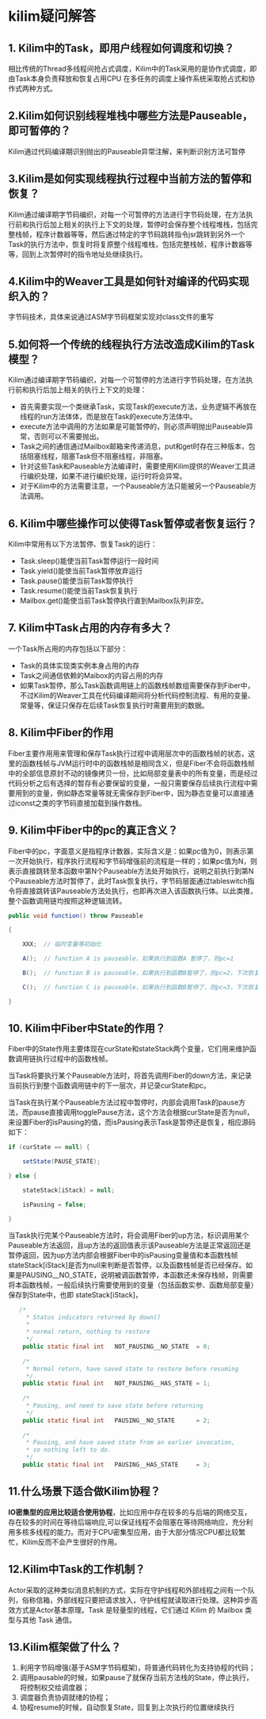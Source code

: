 # kilim疑问解答




## 1. Kilim中的Task，即用户线程如何调度和切换？ 

相比传统的Thread多线程间抢占式调度，Kilim中的Task采用的是协作式调度，即由Task本身负责释放和恢复占用CPU
在多任务的调度上操作系统采取抢占式和协作式两种方式。

## 2.Kilim如何识别线程堆栈中哪些方法是Pauseable，即可暂停的？

Kilim通过代码编译期识别抛出的Pauseable异常注解，来判断识别方法可暂停

## 3.Kilim是如何实现线程执行过程中当前方法的暂停和恢复？

Kilim通过编译期字节码编织，对每一个可暂停的方法进行字节码处理，在方法执行前和执行后加上相关的执行上下文的处理，暂停时会保存整个线程堆栈，包括完整栈帧，程序计数器等等，然后通过特定的字节码跳转指令jsr跳转到另外一个Task的执行方法中，恢复时将复原整个线程堆栈，包括完整栈帧，程序计数器等等，回到上次暂停时的指令地址处继续执行。

## 4.Kilim中的Weaver**工具是如何针对编译的代码实现织入的**？

字节码技术，具体来说通过ASM字节码框架实现对class文件的重写

## 5.如何将一个传统的线程执行方法改造成Kilim的Task模型？

Kilim通过编译期字节码编织，对每一个可暂停的方法进行字节码处理，在方法执行前和执行后加上相关的执行上下文的处理：

- 首先需要实现一个类继承Task，实现Task的execute方法，业务逻辑不再放在线程的run方法体体，而是放在Task的execute方法体中。
- execute方法中调用的方法如果是可能暂停的，则必须声明抛出Pauseable异常，否则可以不需要抛出。
- Task之间的通信通过Mailbox邮箱来传递消息，put和get时存在三种版本，包括阻塞线程，阻塞Task但不阻塞线程，非阻塞。
- 针对这些Task和Pauseable方法编译时，需要使用Kilim提供的Weaver工具进行编织处理，如果不进行编织处理，运行时将会异常。
- 对于Kilim中的方法需要注意，一个Pauseable方法只能被另一个Pauseable方法调用。

## 6.  Kilim中哪些操作可以使得Task暂停或者恢复运行？

Kilim中常用有以下方法暂停、恢复Task的运行：

- Task.sleep()能使当前Task暂停运行一段时间
- Task.yield()能使当前Task暂停放弃运行
- Task.pause()能使当前Task暂停执行
- Task.resume()能使当前Task恢复执行
- Mailbox.get()能使当前Task暂停执行直到Mailbox队列非空。

## 7.  Kilim中Task占用的内存有多大？

一个Task所占用的内存包括以下部分：

- Task的具体实现类实例本身占用的内存
- Task之间通信依赖的Maibox的内容占用的内存
- 如果Task暂停，那么Task函数调用链上的函数栈帧数组需要保存到Fiber中，不过Kilim的Weaver工具在代码编译期间将分析代码控制流程、有用的变量、常量等，保证只保存在后续Task恢复执行时需要用到的数据。

## 8.  Kilim中Fiber的作用

Fiber主要作用用来管理和保存Task执行过程中调用层次中的函数栈帧的状态，这里的函数栈帧与JVM运行时中的函数栈帧是相同含义，但是Fiber不会将函数栈帧中的全部信息原封不动的镜像拷贝一份，比如局部变量表中的所有变量，而是经过代码分析之后有选择的暂存有必要保留的变量，一般只需要保存后续执行流程中需要用到的变量，例如静态常量等就无需保存到Fiber中，因为静态变量可以直接通过iconst之类的字节码直接加载到操作数栈。

## 9.  Kilim中Fiber中的pc的真正含义？

Fiber中的pc，字面意义是指程序计数器，实际含义是：如果pc值为0，则表示第一次开始执行，程序执行流程和字节码增强前的流程是一样的；如果pc值为N，则表示直接跳转至本函数中第N个Pauseable方法处开始执行，说明之前执行到第N个Pauseable方法时暂停了，此时Task恢复执行，字节码层面通过tableswitch指令将直接跳转该Pauseable方法处执行，也即再次进入该函数执行体。以此类推，整个函数调用链均按照这种逻辑流转。

```java
public void function() throw Pauseable

{

    XXX;  // 临时变量等初始化

    A();  // function A is pauseable，如果执行到函数A 暂停了，则pc=1

    B();  // function B is pauseable，如果执行到函数B暂停了，则pc=2，下次恢复时从function()函数入口直接跳转到这里，执行函数B

    C();  // function C is pauseable，如果执行到函数B暂停了，则pc=3，下次恢复时从function()函数入口直接跳转到这里，执行函数C  

}
```

## 10. Kilim中Fiber中State的作用？

Fiber中的State作用主要体现在curState和stateStack两个变量，它们用来维护函数调用链执行过程中的函数栈帧。

当Task将要执行某个Pauseable方法时，将首先调用Fiber的down方法，来记录当前执行到整个函数调用链中的下一层次，并记录curState和pc。

当Task在执行某个Pauseable方法过程中暂停时，内部会调用Task的pause方法，而pause直接调用togglePause方法，这个方法会根据curState是否为null，来设置Fiber的isPausing的值，而isPausing表示Task是暂停还是恢复，相应源码如下：

```java
if (curState == null) {

    setState(PAUSE_STATE);

} else {

    stateStack[iStack] = null;

    isPausing = false;

}
```

当Task执行完某个Pauseable方法时，将会调用Fiber的up方法，标识调用某个Pauseable方法返回，且up方法的返回值表示该Pauseable方法是正常返回还是暂停返回，因为up方法内部会根据Fiber中的isPausing变量值和本函数栈帧stateStack[iStack]是否为null来判断是否暂停，以及函数栈帧是否已经保存。如果是PAUSING__NO_STATE，说明被调函数暂停，本函数还未保存栈帧，则需要将本函数栈帧，一般后续执行需要使用到的变量（包括函数实参、函数局部变量）保存到State中，也即 stateStack[iStack]，

```java
   /*
     * Status indicators returned by down()
     *
     * normal return, nothing to restore
     */
    public static final int   NOT_PAUSING__NO_STATE  = 0;
    
    /*
     * Normal return, have saved state to restore before resuming
     */
    public static final int   NOT_PAUSING__HAS_STATE = 1;
    
    /*
     * Pausing, and need to save state before returning
     */
    public static final int   PAUSING__NO_STATE      = 2;
    
    /*
     * Pausing, and have saved state from an earlier invocation,
     * so nothing left to do.
     */
    public static final int   PAUSING__HAS_STATE     = 3;
```

## 11.什么场景下适合做Kilim协程？

**IO密集型的应用比较适合使用协程**，比如应用中存在较多的与后端的网络交互，存在较多的时间在等待后端响应,可以保证线程不会阻塞在等待网络响应，充分利用多核多线程的能力。而对于CPU密集型应用，由于大部分情况CPU都比较繁忙，Kilim反而不会产生很好的作用。

## 12.Kilim中Task的工作机制？

Actor采取的这种类似消息机制的方式，实际在守护线程和外部线程之间有一个队列，俗称信箱，外部线程只要把请求放入，守护线程就读取进行处理。这种异步高效方式是Actor基本原理。Task 是轻量型的线程，它们通过 Kilim 的 Mailbox 类型与其他 Task 通信。

## 13.Kilim框架做了什么？

1. 利用字节码增强(基于ASM字节码框架)，将普通代码转化为支持协程的代码；
2. 调用pausable的时候，如果pause了就保存当前方法栈的State，停止执行，将控制权交给调度器；
3. 调度器负责协调就绪的协程；
4. 协程resume的时候，自动恢复State，回复到上次执行的位置继续执行
